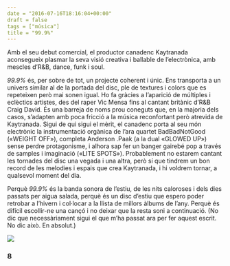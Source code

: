 ```yaml
---
date = "2016-07-16T18:16:04+00:00"
draft = false
tags = ["música"]
title = "99.9%"
---
```

Amb el seu debut comercial, el productor canadenc Kaytranada aconsegueix plasmar la seva visió creativa i ballable de l’electrònica, amb mescles d’R&B, dance, funk i soul.

<!-- more -->

*99.9%* és, per sobre de tot, un projecte coherent i únic. Ens transporta a un univers similar al de la portada del disc, ple de textures i colors que es repeteixen però mai sonen igual. Ho fa gràcies a l’aparició de múltiples i eclèctics artistes, des del raper Vic Mensa fins al cantant britànic d’R&B Craig David. És una barreja de noms prou coneguts que, en la majoria dels casos, s’adapten amb poca fricció a la música reconfortant però atrevida de Kaytranada. Sigui de qui sigui el mèrit, el canadenc porta al seu món electrònic la instrumentació orgànica de l’ara quartet BadBadNotGood («WEIGHT OFF»), completa Anderson .Paak (a la dual «GLOWED UP») sense perdre protagonisme, i alhora sap fer un banger gairebé pop a través de samples i imaginació («LITE SPOTS»). Probablement no estarem cantant les tornades del disc una vegada i una altra, però sí que tindrem un bon record de les melodies i espais que crea Kaytranada, i hi voldrem tornar, a qualsevol moment del dia. 

Perquè *99.9%* és la banda sonora de l’estiu, de les nits caloroses i dels dies passats per aigua salada, perquè és un disc d’estiu que espero poder retrobar a l’hivern i col·locar a la llista de millors àlbums de l’any. Perquè és difícil escollir-ne una cançó i no deixar que la resta soni a continuació. (No dic que necessàriament sigui el que m’ha passat ara per fer aquest escrit. No dic això. En absolut.)

<img id="splashFade" src="https://67.media.tumblr.com/2a79ed9973b779906f4f9bf614922a43/tumblr_oaf7wgjgWs1u00ofno2_1280.jpg">

### 8